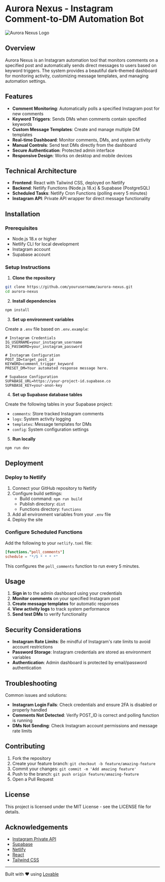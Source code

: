
# Aurora Nexus - Instagram Comment-to-DM Automation Bot

![Aurora Nexus Logo](https://via.placeholder.com/150x150/111/a855f7?text=Aurora)

## Overview

Aurora Nexus is an Instagram automation tool that monitors comments on a specified post and automatically sends direct messages to users based on keyword triggers. The system provides a beautiful dark-themed dashboard for monitoring activity, customizing message templates, and managing automation settings.

## Features

- **Comment Monitoring**: Automatically polls a specified Instagram post for new comments
- **Keyword Triggers**: Sends DMs when comments contain specified keywords
- **Custom Message Templates**: Create and manage multiple DM templates
- **Real-time Dashboard**: Monitor comments, DMs, and system activity
- **Manual Controls**: Send test DMs directly from the dashboard
- **Secure Authentication**: Protected admin interface
- **Responsive Design**: Works on desktop and mobile devices

## Technical Architecture

- **Frontend**: React with Tailwind CSS, deployed on Netlify 
- **Backend**: Netlify Functions (Node.js 18.x) & Supabase (PostgreSQL)
- **Scheduled Tasks**: Netlify Cron Functions (polling every 5 minutes)
- **Instagram API**: Private API wrapper for direct message functionality

## Installation

### Prerequisites

- Node.js 18.x or higher
- Netlify CLI for local development
- Instagram account
- Supabase account

### Setup Instructions

1. **Clone the repository**

```bash
git clone https://github.com/yourusername/aurora-nexus.git
cd aurora-nexus
```

2. **Install dependencies**

```bash
npm install
```

3. **Set up environment variables**

Create a `.env` file based on `.env.example`:

```
# Instagram Credentials
IG_USERNAME=your_instagram_username
IG_PASSWORD=your_instagram_password

# Instagram Configuration
POST_ID=target_post_id
KEYWORD=comment_trigger_keyword
PRESET_DM=Your automated response message here.

# Supabase Configuration
SUPABASE_URL=https://your-project-id.supabase.co
SUPABASE_KEY=your-anon-key
```

4. **Set up Supabase database tables**

Create the following tables in your Supabase project:

- `comments`: Store tracked Instagram comments
- `logs`: System activity logging
- `templates`: Message templates for DMs
- `config`: System configuration settings

5. **Run locally**

```bash
npm run dev
```

## Deployment

### Deploy to Netlify

1. Connect your GitHub repository to Netlify
2. Configure build settings:
   - Build command: `npm run build`
   - Publish directory: `dist`
   - Functions directory: `functions`
3. Add all environment variables from your `.env` file
4. Deploy the site

### Configure Scheduled Functions

Add the following to your `netlify.toml` file:

```toml
[functions."poll_comments"]
schedule = "*/5 * * * *"
```

This configures the `poll_comments` function to run every 5 minutes.

## Usage

1. **Sign in** to the admin dashboard using your credentials
2. **Monitor comments** on your specified Instagram post
3. **Create message templates** for automatic responses
4. **View activity logs** to track system performance
5. **Send test DMs** to verify functionality

## Security Considerations

- **Instagram Rate Limits**: Be mindful of Instagram's rate limits to avoid account restrictions
- **Password Storage**: Instagram credentials are stored as environment variables
- **Authentication**: Admin dashboard is protected by email/password authentication

## Troubleshooting

Common issues and solutions:

- **Instagram Login Fails**: Check credentials and ensure 2FA is disabled or properly handled
- **Comments Not Detected**: Verify POST_ID is correct and polling function is running
- **DMs Not Sending**: Check Instagram account permissions and message rate limits

## Contributing

1. Fork the repository
2. Create your feature branch: `git checkout -b feature/amazing-feature`
3. Commit your changes: `git commit -m 'Add amazing feature'`
4. Push to the branch: `git push origin feature/amazing-feature`
5. Open a Pull Request

## License

This project is licensed under the MIT License - see the LICENSE file for details.

## Acknowledgements

- [Instagram Private API](https://github.com/dilame/instagram-private-api)
- [Supabase](https://supabase.io)
- [Netlify](https://netlify.com)
- [React](https://reactjs.org)
- [Tailwind CSS](https://tailwindcss.com)

---

Built with ❤️ using [Lovable](https://lovable.dev)
